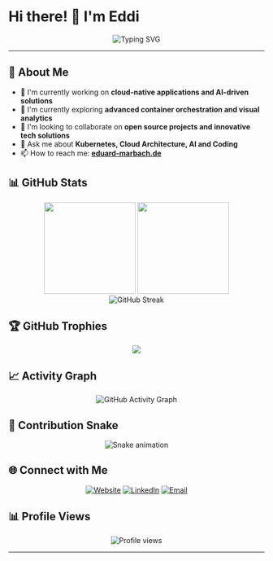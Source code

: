 # Hi there! 👋 I'm Eddi

<div align="center">
  
  ![Typing SVG](https://readme-typing-svg.demolab.com?font=Fira+Code&pause=1000&color=2F81F7&width=435&lines=Full+Stack+Developer;Cloud+Architecture+Expert;Always+learning+new+things)
  
</div>

---

## 🚀 About Me

- 🔭 I'm currently working on **cloud-native applications and AI-driven solutions**
- 🌱 I'm currently exploring **advanced container orchestration and visual analytics**
- 👯 I'm looking to collaborate on **open source projects and innovative tech solutions**
- 💬 Ask me about **Kubernetes, Cloud Architecture, AI and Coding**
- 📫 How to reach me: **[eduard-marbach.de](https://eduard-marbach.de)**



## 📊 GitHub Stats

<div align="center">
  
  <img height="180em" src="https://github-readme-stats.vercel.app/api?username=blackdark&show_icons=true&theme=tokyonight&include_all_commits=true&count_private=true"/>
  <img height="180em" src="https://github-readme-stats.vercel.app/api/top-langs/?username=blackdark&layout=compact&langs_count=7&theme=tokyonight"/>
  
</div>

<div align="center">
  
  <img src="https://github-readme-streak-stats.herokuapp.com/?user=blackdark&theme=tokyonight" alt="GitHub Streak"/>
  
</div>

## 🏆 GitHub Trophies

<div align="center">
  
  ![](https://github-profile-trophy.vercel.app/?username=blackdark&theme=tokyonight&no-frame=false&no-bg=false&margin-w=4)
  
</div>

## 📈 Activity Graph

<div align="center">
  
  <img src="https://github-readme-activity-graph.vercel.app/graph?username=blackdark&theme=tokyo-night" alt="GitHub Activity Graph"/>
  
</div>

## 🐍 Contribution Snake

<div align="center">
  
  ![Snake animation](https://raw.githubusercontent.com/blackdark/blackdark/output/github-contribution-grid-snake.svg)
  
</div>

## 🌐 Connect with Me

<div align="center">

[![Website](https://img.shields.io/badge/Website-%23000000.svg?style=for-the-badge&logo=firefox&logoColor=#FF7139)](https://eduard-marbach.de)
[![LinkedIn](https://img.shields.io/badge/LinkedIn-%230077B5.svg?logo=linkedin&logoColor=white)](https://linkedin.com/in/eduard-marbach)
[![Email](https://img.shields.io/badge/Gmail-D14836?style=for-the-badge&logo=gmail&logoColor=white)](mailto:contact@eduard-marbach.de)

</div>

## 📊 Profile Views

<div align="center">
  
  ![Profile views](https://komarev.com/ghpvc/?username=blackdark&label=Profile%20views&color=0e75b6&style=flat)
  
</div>

---


